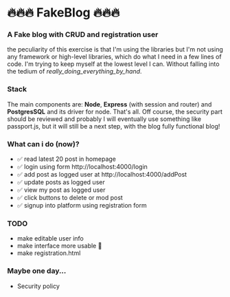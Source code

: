 # 🔥🔥🔥 FakeBlog 🔥🔥🔥
### A Fake blog with CRUD and registration user
the peculiarity of this exercise is that I'm using the libraries but I'm not using any framework or high-level libraries, which do what I need in a few lines of code. I'm trying to keep myself at the lowest level I can. Without falling into the tedium of *_really_doing_everything_by_hand_*.

### Stack
The main components are: **Node**, **Express** (with session and router) and **PostgresSQL** and its driver for node. That's all. Off course, the security part should be reviewed and probably I will eventually use something like passport.js, but it will still be a next step, with the blog fully functional blog!

### What can i do (now)?
- ✅ read latest 20 post in homepage
- ✅ login using form http://localhost:4000/login
- ✅ add post as logged user at http://localhost:4000/addPost
- ✅ update posts as logged user
- ✅ view my post as logged user
- ✅ click buttons to delete or mod post
- ✅ signup into platform using registration form

### TODO
- make editable user info
- make interface more usable 🤔
- make registration.html

### Maybe one day...
- Security policy